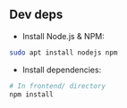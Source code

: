 ## Dev deps

- Install Node.js & NPM:

```bash
sudo apt install nodejs npm
```

- Install dependencies:

```bash
# In frontend/ directory
npm install
```